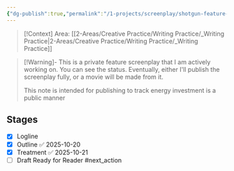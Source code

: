 ```yaml
---
{"dg-publish":true,"permalink":"/1-projects/screenplay/shotgun-feature-script/shotgun/","title":"Shotgun","tags":["🌱_Active","🎭_Screenwriting","💻_Project_Doc","💪_Active_Investment"],"updated":"2025-10-21T16:53:11.445-07:00"}
---
```



> [!Context]
> Area: [[2-Areas/Creative Practice/Writing Practice/_Writing Practice\|2-Areas/Creative Practice/Writing Practice/_Writing Practice]]

> [!Warning]-
> This is a private feature screenplay that I am actively working on. You can see the status. Eventually, either I'll publish the screenplay fully, or a movie will be made from it.
> 
> This note is intended for publishing to track energy investment is a public manner
## Stages
- [x] Logline
- [x] Outline  ✅ 2025-10-20
- [x] Treatment ✅ 2025-10-21
- [ ] Draft Ready for Reader #next_action